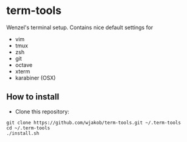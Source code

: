 term-tools
==========

Wenzel's terminal setup. Contains nice default settings for

* vim
* tmux
* zsh
* git
* octave
* xterm
* karabiner (OSX)

How to install
--------------

* Clone this repository:
```
git clone https://github.com/wjakob/term-tools.git ~/.term-tools
cd ~/.term-tools
./install.sh
```
